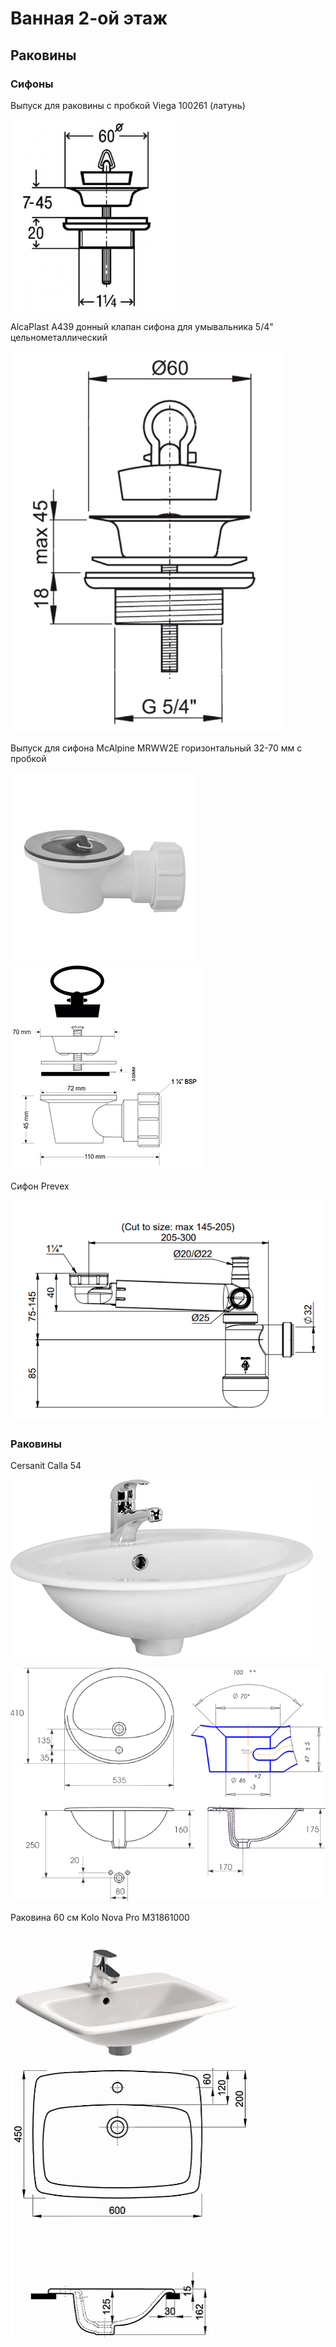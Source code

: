 # Ванная 2-ой этаж

## Раковины

### Сифоны

Выпуск для раковины с пробкой Viega 100261 (латунь)

![](viega_100261.png)

AlcaPlast A439 донный клапан сифона для умывальника 5/4" цельнометаллический

![](alcaplast_a439.png)

Выпуск для сифона McAlpine MRWW2E горизонтальный 32-70 мм с пробкой

![](img_2.png) ![](img_3.png)

Сифон Prevex

![](prevex.png)



### Раковины

Cersanit Calla 54

![](img.png)

![](img_1.png)

Раковина 60 см Kolo Nova Pro M31861000

![](kola.png)
![](kola2.png)